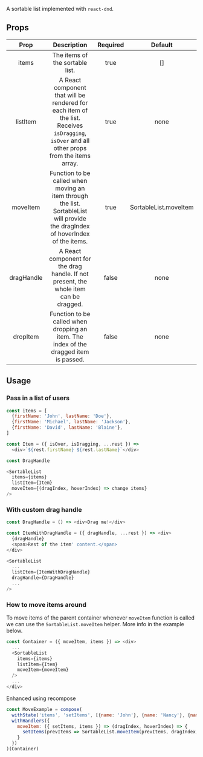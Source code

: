 A sortable list implemented with `react-dnd`.

## Props

|    Prop    |                                                                 Description                                                                  | Required |        Default        |
| :--------: | :------------------------------------------------------------------------------------------------------------------------------------------: | :------: | :-------------------: |
|   items    |                                                       The items of the sortable list.                                                        |   true   |          []           |
|  listItem  | A React component that will be rendered for each item of the list. Receives `isDragging`, `isOver` and all other props from the items array. |   true   |         none          |
|  moveItem  |       Function to be called when moving an item through the list. SortableList will provide the dragIndex of hoverIndex of the items.        |   true   | SortableList.moveItem |
| dragHandle |                            A React component for the drag handle. If not present, the whole item can be dragged.                             |  false   |         none          |
|  dropItem  |                            Function to be called when dropping an item. The index of the dragged item is passed.                             |  false   |         none          |

## Usage

### Pass in a list of users

```js
const items = [
  {firstName: 'John', lastName: 'Doe'},
  {firstName: 'Michael', lastName: 'Jackson'},
  {firstName: 'David', lastName: 'Blaine'},
]

const Item = ({ isOver, isDragging, ...rest }) =>
  <div>`${rest.firstName} ${rest.lastName}`</div>

const DragHandle

<SortableList
  items={items}
  listItem={Item}
  moveItem={(dragIndex, hoverIndex) => change items}
/>
```

### With custom drag handle
```js
const DragHandle = () => <div>Drag me!</div>

const ItemWithDragHandle = ({ dragHandle, ...rest }) => <div>
  {dragHandle}
  <span>Rest of the item' content.</span>
</div>

<SortableList
  ...
  listItem={ItemWithDragHandle}
  dragHandle={DragHandle}
  ...
/>
```

### How to move items around

To move items of the parent container whenever `moveItem` function is called we can use the `SortableList.moveItem` helper. More info in the example below.

```js
const Container = ({ moveItem, items }) => <div>
  ...
  <SortableList
    items={items}
    listItem={Item}
    moveItem={moveItem}
  />
  ...
</div>
```
Enhanced using recompose
```js
const MoveExample = compose(
  withState('items', 'setItems', [{name: 'John'}, {name: 'Nancy'}, {name: 'Adam'}]),
  withHandlers({
    moveItem: ({ setItems, items }) => (dragIndex, hoverIndex) => {
      setItems(prevItems => SortableList.moveItem(prevItems, dragIndex, hoverIndex))
    }
  })
)(Container)
```
